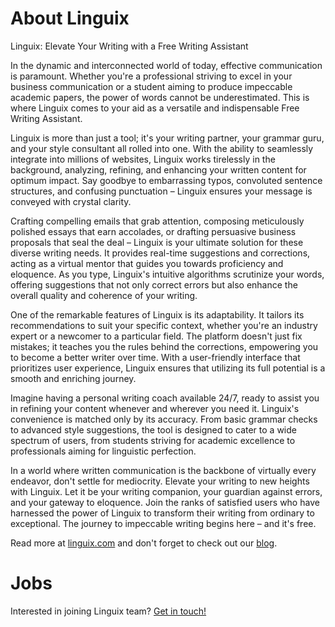 # About Linguix

Linguix: Elevate Your Writing with a Free Writing Assistant

In the dynamic and interconnected world of today, effective communication is paramount. Whether you're a professional striving to excel in your business communication or a student aiming to produce impeccable academic papers, the power of words cannot be underestimated. This is where Linguix comes to your aid as a versatile and indispensable Free Writing Assistant.

Linguix is more than just a tool; it's your writing partner, your grammar guru, and your style consultant all rolled into one. With the ability to seamlessly integrate into millions of websites, Linguix works tirelessly in the background, analyzing, refining, and enhancing your written content for optimum impact. Say goodbye to embarrassing typos, convoluted sentence structures, and confusing punctuation – Linguix ensures your message is conveyed with crystal clarity.

Crafting compelling emails that grab attention, composing meticulously polished essays that earn accolades, or drafting persuasive business proposals that seal the deal – Linguix is your ultimate solution for these diverse writing needs. It provides real-time suggestions and corrections, acting as a virtual mentor that guides you towards proficiency and eloquence. As you type, Linguix's intuitive algorithms scrutinize your words, offering suggestions that not only correct errors but also enhance the overall quality and coherence of your writing.

One of the remarkable features of Linguix is its adaptability. It tailors its recommendations to suit your specific context, whether you're an industry expert or a newcomer to a particular field. The platform doesn't just fix mistakes; it teaches you the rules behind the corrections, empowering you to become a better writer over time. With a user-friendly interface that prioritizes user experience, Linguix ensures that utilizing its full potential is a smooth and enriching journey.

Imagine having a personal writing coach available 24/7, ready to assist you in refining your content whenever and wherever you need it. Linguix's convenience is matched only by its accuracy. From basic grammar checks to advanced style suggestions, the tool is designed to cater to a wide spectrum of users, from students striving for academic excellence to professionals aiming for linguistic perfection.

In a world where written communication is the backbone of virtually every endeavor, don't settle for mediocrity. Elevate your writing to new heights with Linguix. Let it be your writing companion, your guardian against errors, and your gateway to eloquence. Join the ranks of satisfied users who have harnessed the power of Linguix to transform their writing from ordinary to exceptional. The journey to impeccable writing begins here – and it's free.

Read more at [linguix.com](https://linguix.com) and don't forget to check out our [blog](https://linguix.com/blog/).

# Jobs

Interested in joining Linguix team? [Get in touch!](hhttps://www.linkedin.com/in/morganmsk/)

